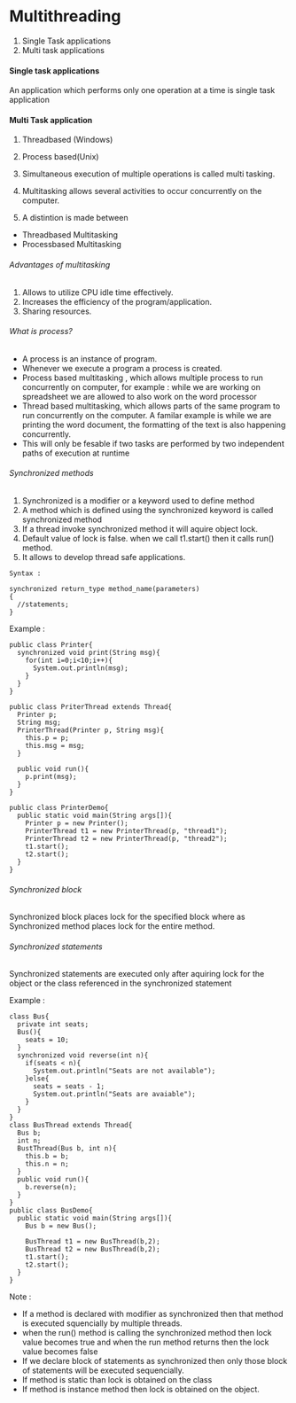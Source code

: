 # Multithreading

1. Single Task applications
2. Multi task applications

#### Single task applications

An application which performs only one operation at a time is single task application

#### Multi Task application

1. Threadbased (Windows)
2. Process based(Unix)

1. Simultaneous execution of multiple operations is called multi tasking.
2. Multitasking allows several activities to occur concurrently on the computer.
3. A distintion is made between 
- Threadbased Multitasking
- Processbased Multitasking

###### Advantages of multitasking

1. Allows to utilize CPU idle time effectively.
2. Increases the efficiency of the program/application.
3. Sharing resources.

###### What is process?

- A process is an instance of program.
- Whenever we execute a program a process is created.
- Process based multitasking , which allows multiple process to run concurrently on computer, for example : while we are working on spreadsheet we are allowed to also work on the word processor
- Thread based multitasking, which allows parts of the same program to run concurrently on the computer. A familar example is while we are printing the word document, the formatting of the text is also happening concurrently.
- This will only be fesable if two tasks are performed by two independent paths of execution at runtime

###### Synchronized methods

1. Synchronized is a modifier or a keyword used to define method
2. A method which is defined using the synchronized keyword is called synchronized method
3. If a thread invoke synchronized method it will aquire object lock.
4. Default value of lock is false. when we call t1.start() then it calls run() method.
5. It allows to develop thread safe applications.

```
Syntax : 

synchronized return_type method_name(parameters)
{
  //statements;
}
```
Example :
```
public class Printer{
  synchronized void print(String msg){
    for(int i=0;i<10;i++){
      System.out.println(msg);
    }
  }
}

public class PriterThread extends Thread{
  Printer p;
  String msg;
  PrinterThread(Printer p, String msg){
    this.p = p;
    this.msg = msg;
  }
  
  public void run(){
    p.print(msg);
  }
}

public class PrinterDemo{
  public static void main(String args[]){
    Printer p = new Printer();
    PrinterThread t1 = new PrinterThread(p, "thread1");
    PrinterThread t2 = new PrinterThread(p, "thread2");
    t1.start();
    t2.start();
  }
}
```

###### Synchronized block

Synchronized block places lock for the specified block where as Synchronized method places lock for the entire method.
###### Synchronized statements 
Synchronized statements are executed only after aquiring lock for the object or the class referenced in the synchronized statement

Example : 


```
class Bus{
  private int seats;
  Bus(){
    seats = 10;
  }
  synchronized void reverse(int n){
    if(seats < n){
      System.out.println("Seats are not available");
    }else{
      seats = seats - 1;
      System.out.println("Seats are avaiable");
    }
  }
}
class BusThread extends Thread{
  Bus b;
  int n;
  BustThread(Bus b, int n){
    this.b = b;
    this.n = n;
  }
  public void run(){
    b.reverse(n);
  }
}
public class BusDemo{
  public static void main(String args[]){
    Bus b = new Bus();
    
    BusThread t1 = new BusThread(b,2);
    BusThread t2 = new BusThread(b,2);
    t1.start();
    t2.start();
  }
}
```
Note : 
- If a method is declared with modifier as synchronized then that method is executed squencially by multiple threads.
- when the run() method is calling the synchronized method then lock value becomes true and when the run method returns then the lock value becomes false
- If we declare block of statements as synchronized then only those block of statements will be executed sequencially.
- If method is static than lock is obtained on the class
- If method is instance method then lock is obtained on the object.






